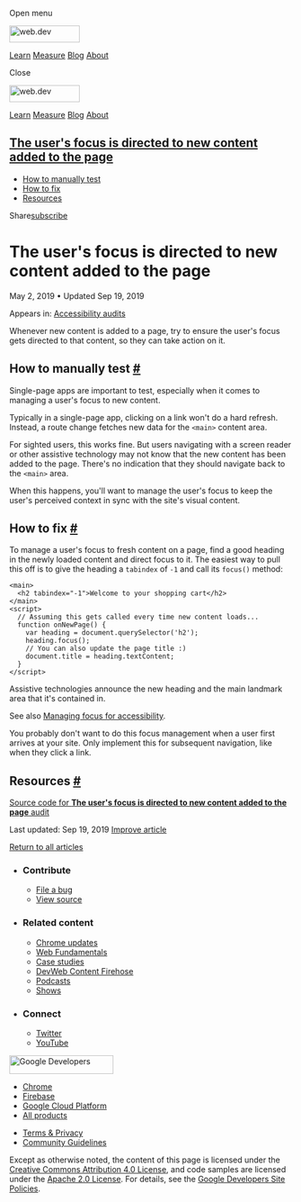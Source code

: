 <span class="w-tooltip w-tooltip--left">Open menu</span>

<a href="/" class="gc-analytics-event header-default__logo-link"><img src="/images/lockup.svg" alt="web.dev" class="header-default__logo" width="125" height="30" /></a>

<a href="/learn/" class="gc-analytics-event header-default__link">Learn</a> <a href="/measure/" class="gc-analytics-event header-default__link">Measure</a> <a href="/blog/" class="gc-analytics-event header-default__link">Blog</a> <a href="/about/" class="gc-analytics-event header-default__link">About</a>

<span class="w-tooltip">Close</span>

<a href="/" class="gc-analytics-event"><img src="/images/lockup.svg" alt="web.dev" class="drawer-default__logo" width="125" height="30" /></a>

<a href="/learn/" class="gc-analytics-event drawer-default__link">Learn</a> <a href="/measure/" class="gc-analytics-event drawer-default__link">Measure</a> <a href="/blog/" class="gc-analytics-event drawer-default__link">Blog</a> <a href="/about/" class="gc-analytics-event drawer-default__link">About</a>

<a href="#the-user&#39;s-focus-is-directed-to-new-content-added-to-the-page" class="w-toc__header--link">The user's focus is directed to new content added to the page</a>
--------------------------------------------------------------------------------------------------------------------------------------------------------------------------

-   [How to manually test](#how-to-manually-test)
-   [How to fix](#how-to-fix)
-   [Resources](#resources)

Share<a href="/newsletter/" class="gc-analytics-event w-actions__fab w-actions__fab--subscribe"><span>subscribe</span></a>

The user's focus is directed to new content added to the page
=============================================================

May 2, 2019 <span class="w-author__separator">•</span> Updated Sep 19, 2019

<span class="w-post-signpost__title">Appears in:</span> <a href="/lighthouse-accessibility" class="w-post-signpost__link">Accessibility audits</a>

Whenever new content is added to a page, try to ensure the user's focus gets directed to that content, so they can take action on it.

How to manually test <a href="#how-to-manually-test" class="w-headline-link">#</a>
----------------------------------------------------------------------------------

Single-page apps are important to test, especially when it comes to managing a user's focus to new content.

Typically in a single-page app, clicking on a link won't do a hard refresh. Instead, a route change fetches new data for the `<main>` content area.

For sighted users, this works fine. But users navigating with a screen reader or other assistive technology may not know that the new content has been added to the page. There's no indication that they should navigate back to the `<main>` area.

When this happens, you'll want to manage the user's focus to keep the user's perceived context in sync with the site's visual content.

How to fix <a href="#how-to-fix" class="w-headline-link">#</a>
--------------------------------------------------------------

To manage a user's focus to fresh content on a page, find a good heading in the newly loaded content and direct focus to it. The easiest way to pull this off is to give the heading a `tabindex` of `-1` and call its `focus()` method:

    <main>
      <h2 tabindex="-1">Welcome to your shopping cart</h2>
    </main>
    <script>
      // Assuming this gets called every time new content loads...
      function onNewPage() {
        var heading = document.querySelector('h2');
        heading.focus();
        // You can also update the page title :)
        document.title = heading.textContent;
      }
    </script>

Assistive technologies announce the new heading and the main landmark area that it's contained in.

See also [Managing focus for accessibility](https://dev.to/robdodson/managing-focus-64l).

You probably don't want to do this focus management when a user first arrives at your site. Only implement this for subsequent navigation, like when they click a link.

Resources <a href="#resources" class="w-headline-link">#</a>
------------------------------------------------------------

[Source code for **The user's focus is directed to new content added to the page** audit](https://github.com/GoogleChrome/lighthouse/blob/ecd10efc8230f6f772e672cd4b05e8fbc8a3112d/lighthouse-core/audits/accessibility/manual/managed-focus.js)

<span class="w-mr--sm">Last updated: Sep 19, 2019 </span>[Improve article](https://github.com/GoogleChrome/web.dev/blob/master/src/site/content/en/lighthouse-accessibility/managed-focus/index.md)

<a href="/lighthouse-accessibility" class="gc-analytics-event w-article-navigation__link w-article-navigation__link--back w-article-navigation__link--single">Return to all articles</a>

-   ### Contribute

    -   <a href="https://github.com/GoogleChrome/web.dev/issues/new?assignees=&amp;labels=bug&amp;template=bug_report.md&amp;title=" class="w-footer__linkbox-link">File a bug</a>
    -   <a href="https://github.com/googlechrome/web.dev" class="w-footer__linkbox-link">View source</a>

-   ### Related content

    -   <a href="https://blog.chromium.org/" class="w-footer__linkbox-link">Chrome updates</a>
    -   <a href="https://developers.google.com/web/" class="w-footer__linkbox-link">Web Fundamentals</a>
    -   <a href="https://developers.google.com/web/showcase/" class="w-footer__linkbox-link">Case studies</a>
    -   <a href="https://devwebfeed.appspot.com/" class="w-footer__linkbox-link">DevWeb Content Firehose</a>
    -   <a href="/podcasts/" class="w-footer__linkbox-link">Podcasts</a>
    -   <a href="/shows/" class="w-footer__linkbox-link">Shows</a>

-   ### Connect

    -   <a href="https://www.twitter.com/ChromiumDev" class="w-footer__linkbox-link">Twitter</a>
    -   <a href="https://www.youtube.com/user/ChromeDevelopers" class="w-footer__linkbox-link">YouTube</a>

<a href="https://developers.google.com/" class="w-footer__utility-logo-link"><img src="/images/lockup-color.png" alt="Google Developers" class="w-footer__utility-logo" width="185" height="33" /></a>

-   <a href="https://developer.chrome.com/" class="w-footer__utility-link">Chrome</a>
-   <a href="https://firebase.google.com/" class="w-footer__utility-link">Firebase</a>
-   <a href="https://cloud.google.com/" class="w-footer__utility-link">Google Cloud Platform</a>
-   <a href="https://developers.google.com/products" class="w-footer__utility-link">All products</a>

<!-- -->

-   <a href="https://policies.google.com/" class="w-footer__utility-link">Terms &amp; Privacy</a>
-   <a href="/community-guidelines/" class="w-footer__utility-link">Community Guidelines</a>

Except as otherwise noted, the content of this page is licensed under the [Creative Commons Attribution 4.0 License](https://creativecommons.org/licenses/by/4.0/), and code samples are licensed under the [Apache 2.0 License](https://www.apache.org/licenses/LICENSE-2.0). For details, see the [Google Developers Site Policies](https://developers.google.com/terms/site-policies).
